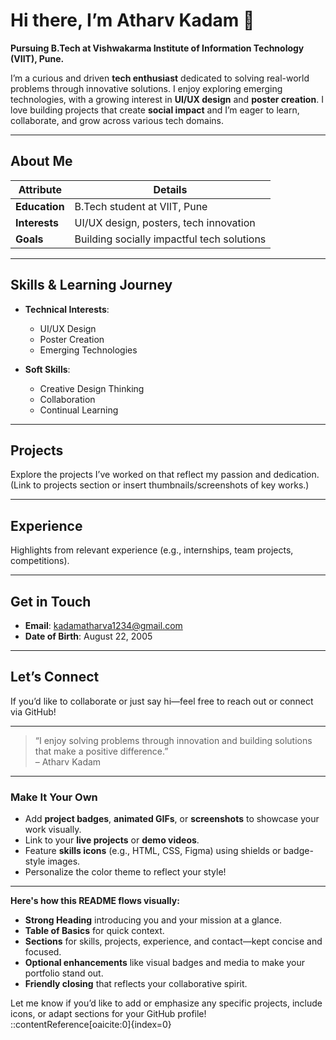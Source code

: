 <!--
  ---------------------------------------------
       README for GitHub Portfolio of
               Atharv Kadam
  ---------------------------------------------
-->

#  Hi there, I’m **Atharv Kadam** 👋

**Pursuing B.Tech at Vishwakarma Institute of Information Technology (VIIT), Pune.**

I’m a curious and driven **tech enthusiast** dedicated to solving real-world problems through innovative solutions. I enjoy exploring emerging technologies, with a growing interest in **UI/UX design** and **poster creation**. I love building projects that create **social impact** and I’m eager to learn, collaborate, and grow across various tech domains.

---

##  About Me

| Attribute      | Details                                     |
|----------------|---------------------------------------------|
|  **Education** | B.Tech student at VIIT, Pune                |
|  **Interests** | UI/UX design, posters, tech innovation        |
|  **Goals**     | Building socially impactful tech solutions   |

---

##  Skills & Learning Journey

- **Technical Interests**:
  - UI/UX Design
  - Poster Creation
  - Emerging Technologies

- **Soft Skills**:
  - Creative Design Thinking
  - Collaboration
  - Continual Learning

---

##  Projects

Explore the projects I’ve worked on that reflect my passion and dedication. (Link to projects section or insert thumbnails/screenshots of key works.)

---

##  Experience

Highlights from relevant experience (e.g., internships, team projects, competitions).

---

##  Get in Touch

-  **Email**: [kadamatharva1234@gmail.com](mailto:kadamatharva1234@gmail.com)
-  **Date of Birth**: August 22, 2005

---

##  Let’s Connect

If you’d like to collaborate or just say hi—feel free to reach out or connect via GitHub!

---

> “I enjoy solving problems through innovation and building solutions that make a positive difference.”  
– Atharv Kadam

---

###  Make It Your Own

- Add **project badges**, **animated GIFs**, or **screenshots** to showcase your work visually.
- Link to your **live projects** or **demo videos**.
- Feature **skills icons** (e.g., HTML, CSS, Figma) using shields or badge-style images.
- Personalize the color theme to reflect your style!

---

**Here's how this README flows visually:**

- **Strong Heading** introducing you and your mission at a glance.
- **Table of Basics** for quick context.
- **Sections** for skills, projects, experience, and contact—kept concise and focused.
- **Optional enhancements** like visual badges and media to make your portfolio stand out.
- **Friendly closing** that reflects your collaborative spirit.

Let me know if you’d like to add or emphasize any specific projects, include icons, or adapt sections for your GitHub profile!
::contentReference[oaicite:0]{index=0}
